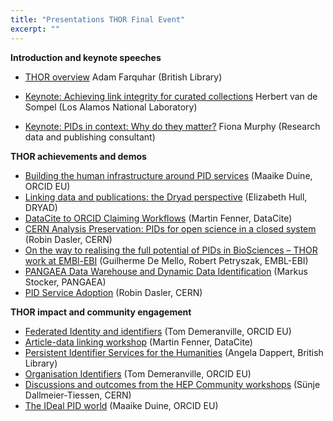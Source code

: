 ```yaml
---
title: "Presentations THOR Final Event"
excerpt: ""
---
```

**Introduction and keynote speeches**

* [THOR overview](http://doi.org/10.5281/zenodo.1064056) 
Adam Farquhar  (British Library)

* [Keynote: Achieving link integrity for curated collections](https://www.slideshare.net/hvdsomp/achieving-link-integrity-for-managed-collections)
Herbert van de Sompel (Los Alamos National Laboratory)

* [Keynote: PIDs in context: Why do they matter?](http://doi.org/10.5281/zenodo.1064076)
Fiona Murphy (Research data and publishing consultant)

**THOR achievements and demos**

* [Building the human infrastructure around PID services](http://doi.org/10.5281/zenodo.1063614) (Maaike Duine, ORCID EU)
* [Linking data and publications: the Dryad perspective](http://doi.org/10.5281/zenodo.1063965) (Elizabeth Hull, DRYAD)
* [DataCite to ORCID Claiming Workflows](http://doi.org/10.5281/zenodo.1063632) (Martin Fenner, DataCite)
* [CERN Analysis Preservation: PIDs for open science in a closed system](http://doi.org/10.5281/zenodo.1063998) (Robin Dasler, CERN)
* [On the way to realising the full potential of PIDs in BioSciences – THOR work at EMBl-EBI](http://doi.org/10.5281/zenodo.1064003) (Guilherme De Mello, Robert Petryszak, EMBL-EBI)
* [PANGAEA Data Warehouse and Dynamic Data Identification](http://doi.org/10.5281/zenodo.1063628) (Markus Stocker, PANGAEA)
* [PID Service Adoption](http://doi.org/10.5281/zenodo.1064000) (Robin Dasler, CERN)

**THOR impact and community engagement**

* [Federated Identity and identifiers](http://doi.org/10.5281/zenodo.1064011) (Tom Demeranville, ORCID EU) 
* [Article-data linking workshop](http://doi.org/10.5281/zenodo.1063636) (Martin Fenner, DataCite)
* [Persistent Identifier Services for the Humanities](10.5281/zenodo.1064028) (Angela Dappert, British Library)
* [Organisation Identifiers](http://doi.org/10.5281/zenodo.1064018) (Tom Demeranville, ORCID EU)
* [Discussions and outcomes from the HEP Community workshops](http://doi.org/10.5281/zenodo.1064024) (Sünje Dallmeier-Tiessen, CERN)
* [The IDeal PID world](http://doi.org/10.5281/zenodo.1063622) (Maaike Duine, ORCID EU)